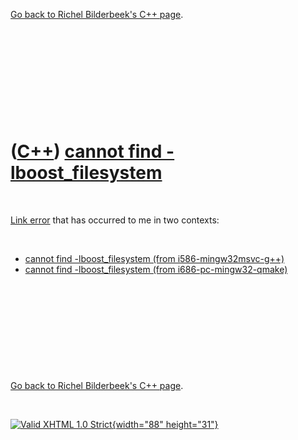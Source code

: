 

[Go back to Richel Bilderbeek's C++ page](Cpp.htm).

 

 

 

 

 

([C++](Cpp.htm)) [cannot find -lboost\_filesystem](CppLinkErrorCannotFindBoost_filesystem.htm)
==============================================================================================

 

[Link error](CppLinkError.htm) that has occurred to me in two contexts:

 

-   [cannot find -lboost\_filesystem
    (from i586-mingw32msvc-g++)](CppLinkErrorCannotFindBoost_filesystemI586-mingw32msvc-gpp.htm)
-   [cannot find -lboost\_filesystem
    (from i686-pc-mingw32-qmake)](CppLinkErrorCannotFindBoost_filesystemI686-pc-mingw32-qmake.htm)

 

 

 

 

 

[Go back to Richel Bilderbeek's C++ page](Cpp.htm).



 

[![Valid XHTML 1.0 Strict](valid-xhtml10.png){width="88"
height="31"}](http://validator.w3.org/check?uri=referer)
